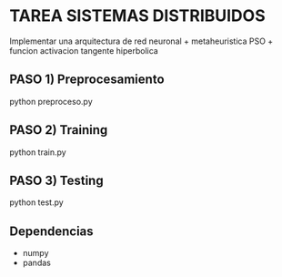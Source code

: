 # TAREA SISTEMAS DISTRIBUIDOS

Implementar una arquitectura de red neuronal + metaheuristica PSO + funcion activacion tangente hiperbolica

## PASO 1) Preprocesamiento
python preproceso.py

## PASO 2) Training
python train.py

## PASO 3) Testing
python test.py

## Dependencias
- numpy
- pandas

